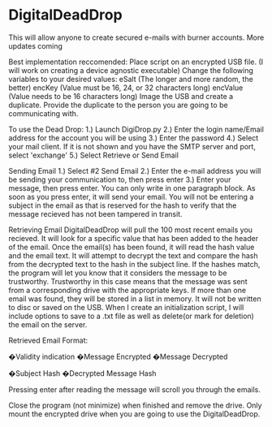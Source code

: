 # DigitalDeadDrop
This will allow anyone to create secured e-mails with burner accounts. More updates coming


Best implementation reccomended:
  Place script on an encrypted USB file. (I will work on creating a device agnostic executable)
  Change the following variables to your desired values:
    eSalt (The longer and more random, the better)
    encKey (Value must be 16, 24, or 32 characters long)
    encValue (Value needs to be 16 characters long)
  Image the USB and create a duplicate.
  Provide the duplicate to the person you are going to be communicating with.
  
To use the Dead Drop:
  1.) Launch DigiDrop.py
  2.) Enter the login name/Email address for the account you will be using
  3.) Enter the password 
  4.) Select your mail client.
    If it is not shown and you have the SMTP server and port, select 'exchange'
  5.) Select Retrieve or Send Email
  
Sending Email
  1.) Select #2 Send Email
  2.) Enter the e-mail address you will be sending your communication to, then press enter
  3.) Enter your message, then press enter.
    You can only write in one paragraph block. As soon as you press enter, it will send your email.
    You will not be entering a subject in the email as that is reserved for the hash to verify that the message recieved has not been tampered in transit.
    
Retrieving Email
  DigitalDeadDrop will pull the 100 most recent emails you recieved. It will look for a specific value that has been added to the header of the email. Once the email(s) has been found, it will read the hash value and the email text. It will attempt to decrypt the text and compare the hash from the decrypted text to the hash in the subject line. If the hashes match, the program will let you know that it considers the message to be trustworthy. Trustworthy in this case means that the message was sent from a corresponding drive with the appropriate keys.
  If more than one email was found, they will be stored in a list in memory. It will not be written to disc or saved on the USB. When I create an initialization script, I will include options to save to a .txt file as well as delete(or mark for deletion) the email on the server.
  
  Retrieved Email Format:
  
  �Validity indication
  �Message Encrypted
  �Message Decrypted
  
  �Subject Hash
  �Decrypted Message Hash
  
  Pressing enter after reading the message will scroll you through the emails.

Close the program (not minimize) when finished and remove the drive. Only mount the encrypted drive when you are going to use the DigitalDeadDrop.
